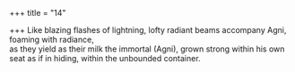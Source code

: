 +++
title = "14"

+++
Like blazing flashes of lightning, lofty radiant beams accompany Agni,  foaming with radiance,  
as they yield as their milk the immortal (Agni), grown strong within his  own seat as if in hiding, within the unbounded container.  